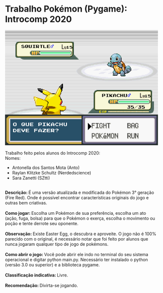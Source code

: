 # Trabalho Pokémon (Pygame): Introcomp 2020

![alt print](image.png)

Trabalho feito pelos alunos do Introcomp 2020:<br>
Nomes:
<ul>
<li>Antonella dos Santos Mota (Anto)</li>
<li>Raylan Klitzke Schultz (Nerdedscience)</li>
<li>Sara Zanetti (SZtti)</li>
</ul>
<br><b>Descrição: </b>É uma versão atualizada e modificada do Pokémon 3° geração (Fire Red). Onde é possível encontrar características originais do jogo e outras bem criativas.<br><br>
<b>Como jogar: </b>Escolha um Pokémon de sua preferência, escolha um ato (ação, fuga, bolsa) para que o Pokémon o exerça, escolha o movimento ou poção e tente derrote seu oponente.<br><br>
<b>Observação: </b>Existe Easter Egg, o descubra e aproveite. O jogo não é 100% parecido com o original, é necessário notar que foi feito por alunos que nunca jogaram qualquer tipo de jogo de pokémons.<br><br>
<b>Como abrir o jogo: </b>Você pode abrir ele indo no terminal do seu sistema operacional e digitar python main.py.
Necessário ter instalado o python (versão 3.0 ou superior) e a biblioteca pygame.<br><br>
<b>Classificação indicativa: </b>Livre.<br><br>
<b>Recomendação: </b>Divirta-se jogando.